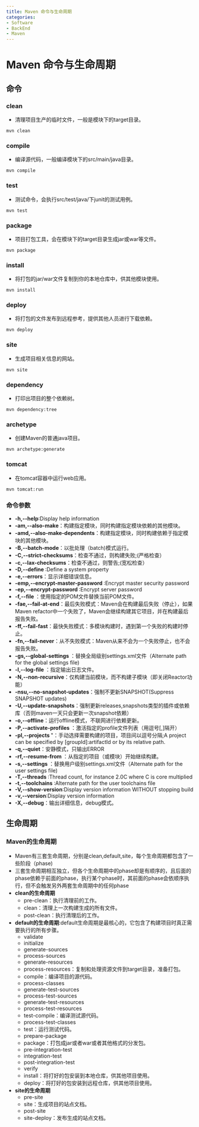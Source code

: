 ```yaml
---
title: Maven 命令与生命周期
categories:
- Software
- BackEnd
- Maven
---
```

# Maven 命令与生命周期

## 命令

### clean

- 清理项目生产的临时文件，一般是模块下的target目录。

```
mvn clean
```

### compile

- 编译源代码，一般编译模块下的src/main/java目录。

```
mvn compile
```

### test

- 测试命令，会执行src/test/java/下junit的测试用例。

```
mvn test
```

### package

- 项目打包工具，会在模块下的target目录生成jar或war等文件。

```
mvn package
```

### install

- 将打包的jar/war文件复制到你的本地仓库中，供其他模块使用。

```
mvn install
```

### deploy

- 将打包的文件发布到远程参考，提供其他人员进行下载依赖。

```
mvn deploy
```

### site

- 生成项目相关信息的网站。

```
mvn site
```

### dependency

- 打印出项目的整个依赖树。

```
mvn dependency:tree
```

### archetype

- 创建Maven的普通java项目。

```
mvn archetype:generate
```

### tomcat

- 在tomcat容器中运行web应用。

```
mvn tomcat:run
```

### 命令参数

- **-h,--help**:Display help information
- **-am,--also-make**：构建指定模块，同时构建指定模块依赖的其他模块。
- **-amd,--also-make-dependents**：构建指定模块，同时构建依赖于指定模块的其他模块。
- **-B,--batch-mode**：以批处理（batch)模式运行。
- **-C,--strict-checksums**：检查不通过，则构建失败;(严格检查）
- **-c,--lax-checksums**：检查不通过，则警告;(宽松检查）
- **-D,--define <arg>**:Define a system property
- **-e,--errors**：显示详细错误信息。
- **-emp,--encrypt-master-password <arg>**:Encrypt master security password
- **-ep,--encrypt-password <arg>**:Encrypt server password
- **-f,--file <arg>**：使用指定的POM文件替换当前POM文件。
- **-fae,--fail-at-end**：最后失败模式：Maven会在构建最后失败（停止），如果Maven refactor中一个失败了，Maven会继续构建其它项目，并在构建最后报告失败。
- **-ff,--fail-fast**：最快失败模式：多模块构建时，遇到第一个失败的构建时停止。
- **-fn,--fail-never**：从不失败模式：Maven从来不会为一个失败停止，也不会报告失败。
- **-gs,--global-settings <arg>**：替换全局级别settings.xml文件（Alternate path for the global settings file)
- **-l,--log-file <arg>**：指定输出日志文件。
- **-N,--non-recursive**：仅构建当前模块，而不构建子模块（即关闭Reactor功能）
- **-nsu,--no-snapshot-updates**：强制不更新SNAPSHOT(Suppress SNAPSHOT updates)
- **-U,--update-snapshots**：强制更新releases,snapshots类型的插件或依赖库（否则maven一天只会更新一次snapshot依赖）
- **-o,--offline**：运行offline模式，不联网进行依赖更新。
- **-P,--activate-profiles <arg>**：激活指定的profile文件列表（用逗号[,]隔开）
- **-pl,--projects <arg>**"：手动选择需要构建的项目，项目间以逗号分隔;A project can be specified by [groupId]:artifactId or by its relative path.
- **-q,--quiet**：安静模式，只输出ERROR
- **-rf,--resume-from <arg>**：从指定的项目（或模块）开始继续构建。
- **-s,--settings <arg>**：替换用户级别settings.xml文件（Alternate path for the user settings file)
- **-T,--threads <arg>**:Thread count, for instance 2.0C where C is core multiplied
- **-t,--toolchains <arg>**:Alternate path for the user toolchains file
- **-V,--show-version**:Display version information WITHOUT stopping build
- **-v,--version**:Display version information
- **-X,--debug**：输出详细信息，debug模式。

## 生命周期

### Maven的生命周期

- Maven有三套生命周期，分别是clean,default,site，每个生命周期都包含了一些阶段（phase)
- 三套生命周期相互独立，但各个生命周期中的phase却是有顺序的，且后面的phase依赖于前面的phase，执行某个phase时，其前面的phase会依顺序执行，但不会触发另外两套生命周期中的任何phase
- **clean的生命周期**
    - pre-clean：执行清理前的工作。
    - clean：清理上一次构建生成的所有文件。
    - post-clean：执行清理后的工作。
- **default的生命周期**:default生命周期是最核心的，它包含了构建项目时真正需要执行的所有步骤。
    - validate
    - initialize
    - generate-sources
    - process-sources
    - generate-resources
    - process-resources：复制和处理资源文件到target目录，准备打包。
    - compile：编译项目的源代码。
    - process-classes
    - generate-test-sources
    - process-test-sources
    - generate-test-resources
    - process-test-resources
    - test-compile：编译测试源代码。
    - process-test-classes
    - test：运行测试代码。
    - prepare-package
    - package：打包成jar或者war或者其他格式的分发包。
    - pre-integration-test
    - integration-test
    - post-integration-test
    - verify
    - install：将打好的包安装到本地仓库，供其他项目使用。
    - deploy：将打好的包安装到远程仓库，供其他项目使用。
- **site的生命周期**
    - pre-site
    - site：生成项目的站点文档。
    - post-site
    - site-deploy：发布生成的站点文档。
